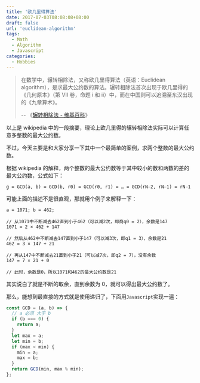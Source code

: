 ```yaml
---
title: '欧几里得算法'
date: 2017-07-03T08:08:08+08:00
draft: false
url: 'euclidean-algorithm'
tags:
  - Math
  - Algorithm
  - Javascript
categories:
  - Hobbies
---
```


> 在数学中，辗转相除法，又称欧几里得算法（英语：Euclidean algorithm），是求最大公约数的算法。辗转相除法首次出现于欧几里得的《几何原本》（第 VII 卷，命题 i 和 ii）中，而在中国则可以追溯至东汉出现的《九章算术》。
>
> -- 《[辗转相除法 - 维基百科](https://zh.wikipedia.org/wiki/%E8%BC%BE%E8%BD%89%E7%9B%B8%E9%99%A4%E6%B3%95)》

以上是 wikipedia 中的一段摘要，理论上欧几里得的辗转相除法实际可以计算任意多整数的最大公约数。

不过，今天主要是和大家分享一下其中一个最简单的案例，求两个整数的最大公约数。

根据 wikipedia 的解释，两个整数的最大公约数等于其中较小的数和两数的差的最大公约数，公式如下：

```
g = GCD(a, b) = GCD(b, r0) = GCD(r0, r1) = … = GCD(rN−2, rN−1) = rN−1
```

可能上面的描述不是很直观，那就用个例子来解释一下：

```
a = 1071; b = 462;

// 从1071中不断减去462直到小于462（可以减2次，即商q0 = 2），余数是147
1071 = 2 × 462 + 147

// 然后从462中不断减去147直到小于147（可以减3次，即q1 = 3），余数是21
462 = 3 × 147 + 21

// 再从147中不断减去21直到小于21（可以减7次，即q2 = 7），没有余数
147 = 7 × 21 + 0

// 此时，余数是0，所以1071和462的最大公约数是21
```

其实说白了就是不断的取余，直到余数为 0，就可以得出最大公约数了。

那么，能想到最直接的方式就是使用递归了，下面用`Javascript`实现一遍：

```javascript
const GCD = (a, b) => {
  // a 必须 大于 b
  if (b === 0) {
    return a;
  }
  let max = a;
  let min = b;
  if (max < min) {
    min = a;
    max = b;
  }
  return GCD(min, max % min);
};
```
